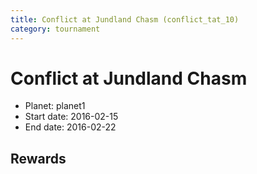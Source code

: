 ```yaml
---
title: Conflict at Jundland Chasm (conflict_tat_10)
category: tournament
---
```

# Conflict at Jundland Chasm

  * Planet: planet1
  * Start date: 2016-02-15
  * End date: 2016-02-22

## Rewards


